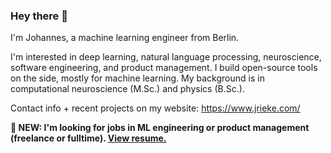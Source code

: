 ### Hey there 👋 

I'm Johannes, a machine learning engineer from Berlin. 

I'm interested in deep learning, natural language processing, neuroscience, software engineering, and product management. I build open-source tools on the side, mostly for machine learning. My background is in computational neuroscience (M.Sc.) and physics (B.Sc.).

Contact info + recent projects on my website: https://www.jrieke.com/

**🎈 NEW: I'm looking for jobs in ML engineering or product management (freelance or fulltime). [View resume.](https://jrieke.github.io/CV_Johannes_Rieke.pdf)**


<!--
[📮 E-Mail](mailto:johannes.rieke@gmail.com) • [🐦 Twitter](https://twitter.com/jrieke) • [👔 LinkedIn](https://www.linkedin.com/in/johannesrieke/) • [📚 Medium](https://medium.com/@jrieke)
-->

<!--
### 🤖 How to reach me

- 📮 Write johannes.rieke@gmail.com
- 🐦 Follow on Twitter [@jrieke](https://twitter.com/jrieke)
- 👔 Connect on [LinkedIn](https://www.linkedin.com/in/johannesrieke/)
- 📚 Read my thoughts on [Medium](https://medium.com/@jrieke)

### 🧙 What I work on

Read here: https://www.jrieke.com/
-->

<!--
Explore some recent projects:

<details>
  <summary>Sample Project</summary>
  
  ## Heading
  1. A numbered
  2. list
     * With some
     * Sub bullets
</details>

<details>
  <summary>Another project</summary>
  
  ## Heading
  1. A numbered
  2. list
     * With some
     * Sub bullets
</details>
-->
